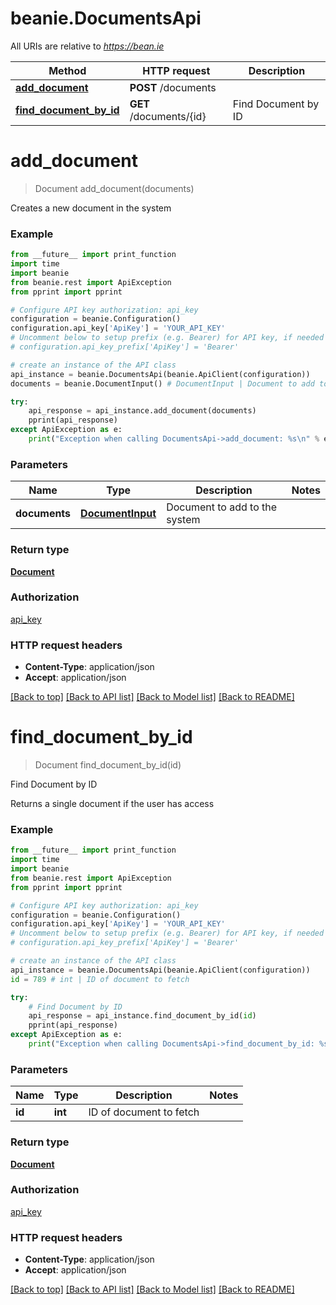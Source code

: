 # beanie.DocumentsApi

All URIs are relative to *https://bean.ie*

Method | HTTP request | Description
------------- | ------------- | -------------
[**add_document**](DocumentsApi.md#add_document) | **POST** /documents | 
[**find_document_by_id**](DocumentsApi.md#find_document_by_id) | **GET** /documents/{id} | Find Document by ID


# **add_document**
> Document add_document(documents)



Creates a new document in the system

### Example
```python
from __future__ import print_function
import time
import beanie
from beanie.rest import ApiException
from pprint import pprint

# Configure API key authorization: api_key
configuration = beanie.Configuration()
configuration.api_key['ApiKey'] = 'YOUR_API_KEY'
# Uncomment below to setup prefix (e.g. Bearer) for API key, if needed
# configuration.api_key_prefix['ApiKey'] = 'Bearer'

# create an instance of the API class
api_instance = beanie.DocumentsApi(beanie.ApiClient(configuration))
documents = beanie.DocumentInput() # DocumentInput | Document to add to the system

try:
    api_response = api_instance.add_document(documents)
    pprint(api_response)
except ApiException as e:
    print("Exception when calling DocumentsApi->add_document: %s\n" % e)
```

### Parameters

Name | Type | Description  | Notes
------------- | ------------- | ------------- | -------------
 **documents** | [**DocumentInput**](DocumentInput.md)| Document to add to the system | 

### Return type

[**Document**](Document.md)

### Authorization

[api_key](../README.md#api_key)

### HTTP request headers

 - **Content-Type**: application/json
 - **Accept**: application/json

[[Back to top]](#) [[Back to API list]](../README.md#documentation-for-api-endpoints) [[Back to Model list]](../README.md#documentation-for-models) [[Back to README]](../README.md)

# **find_document_by_id**
> Document find_document_by_id(id)

Find Document by ID

Returns a single document if the user has access

### Example
```python
from __future__ import print_function
import time
import beanie
from beanie.rest import ApiException
from pprint import pprint

# Configure API key authorization: api_key
configuration = beanie.Configuration()
configuration.api_key['ApiKey'] = 'YOUR_API_KEY'
# Uncomment below to setup prefix (e.g. Bearer) for API key, if needed
# configuration.api_key_prefix['ApiKey'] = 'Bearer'

# create an instance of the API class
api_instance = beanie.DocumentsApi(beanie.ApiClient(configuration))
id = 789 # int | ID of document to fetch

try:
    # Find Document by ID
    api_response = api_instance.find_document_by_id(id)
    pprint(api_response)
except ApiException as e:
    print("Exception when calling DocumentsApi->find_document_by_id: %s\n" % e)
```

### Parameters

Name | Type | Description  | Notes
------------- | ------------- | ------------- | -------------
 **id** | **int**| ID of document to fetch | 

### Return type

[**Document**](Document.md)

### Authorization

[api_key](../README.md#api_key)

### HTTP request headers

 - **Content-Type**: application/json
 - **Accept**: application/json

[[Back to top]](#) [[Back to API list]](../README.md#documentation-for-api-endpoints) [[Back to Model list]](../README.md#documentation-for-models) [[Back to README]](../README.md)

